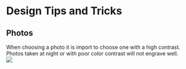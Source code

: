 <h1> Design Tips and Tricks </h1>
<h2>Photos</h2>
When choosing a photo it is import to choose one with a high contrast. Photos taken at night or with poor color contrast will not engrave well.
<div>
<img src="https://raw.githubusercontent.com/SkillMillNYC/productPhotos/documents/design tips and tricks/photos/alberteinste_good.jpg"/><img src=""/>
</div>
